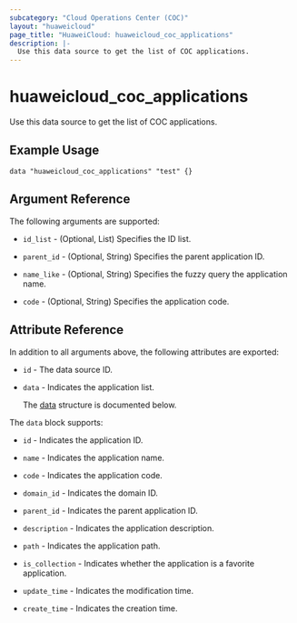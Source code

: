 ```yaml
---
subcategory: "Cloud Operations Center (COC)"
layout: "huaweicloud"
page_title: "HuaweiCloud: huaweicloud_coc_applications"
description: |-
  Use this data source to get the list of COC applications.
---
```


# huaweicloud_coc_applications

Use this data source to get the list of COC applications.

## Example Usage

```hcl
data "huaweicloud_coc_applications" "test" {}
```

## Argument Reference

The following arguments are supported:

* `id_list` - (Optional, List) Specifies the ID list.

* `parent_id` - (Optional, String) Specifies the parent application ID.

* `name_like` - (Optional, String) Specifies the fuzzy query the application name.

* `code` - (Optional, String) Specifies the application code.

## Attribute Reference

In addition to all arguments above, the following attributes are exported:

* `id` - The data source ID.

* `data` - Indicates the application list.

  The [data](#data_struct) structure is documented below.

<a name="data_struct"></a>
The `data` block supports:

* `id` - Indicates the application ID.

* `name` - Indicates the application name.

* `code` - Indicates the application code.

* `domain_id` - Indicates the domain ID.

* `parent_id` - Indicates the parent application ID.

* `description` - Indicates the application description.

* `path` - Indicates the application path.

* `is_collection` - Indicates whether the application is a favorite application.

* `update_time` - Indicates the modification time.

* `create_time` - Indicates the creation time.

